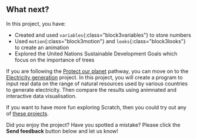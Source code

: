 ## What next?

In this project, you have:

+ Created and used `variables`{:class="block3variables"} to store numbers
+ Used `motion`{:class="block3motion"} and `looks`{:class="block3looks"} to create an animation
+ Explored the United Nations Sustainable Development Goals which focus on the importance of trees

If you are following the [Protect our planet](https://projects.raspberrypi.org/en/raspberrypi/protect-our-planet) pathway, you can move on to the [Electricity generation](https://projects.raspberrypi.org/en/projects/electricity-generation) project. In this project, you will create a program to input real data on the range of natural resources used by various countries to generate electricity. Then compare the results using animnated and interactive data visualisation.

If you want to have more fun exploring Scratch, then you could try out any of [these projects](https://projects.raspberrypi.org/en/projects?software%5B%5D=scratch&curriculum%5B%5D=%201).

Did you enjoy the project? Have you spotted a mistake? Please click the **Send feedback** button below and let us know!

